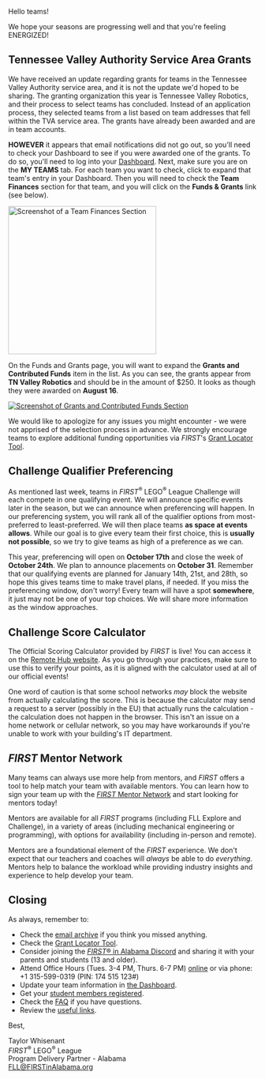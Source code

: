 Hello teams!

We hope your seasons are progressing well and that you're feeling ENERGIZED!

## Tennessee Valley Authority Service Area Grants

We have received an update regarding grants for teams in the Tennessee Valley Authority service area, and it is not the update we'd hoped to be sharing. The granting organization this year is Tennessee Valley Robotics, and their process to select teams has concluded. Instead of an application process, they selected teams from a list based on team addresses that fell within the TVA service area. The grants have already been awarded and are in team accounts.

**HOWEVER** it appears that email notifications did not go out, so you'll need to check your Dashboard to see if you were awarded one of the grants. To do so, you'll need to log into your [Dashboard](https://my.firstinspires.org/Dashboard/). Next, make sure you are on the **MY TEAMS** tab. For each team you want to check, click to expand that team's entry in your Dashboard. Then you will need to check the **Team Finances** section for that team, and you will click on the **Funds & Grants** link (see below).

<a href="https://imgur.com/TZKnp9n"><img src="https://i.imgur.com/TZKnp9n.png" alt="Screenshot of a Team Finances Section" width=300px /></a>

On the Funds and Grants page, you will want to expand the **Grants and Contributed Funds** item in the list. As you can see, the grants appear from **TN Valley Robotics** and should be in the amount of \$250. It looks as though they were awarded on **August 16**.

<a href="https://imgur.com/bo5E2Mo"><img src="https://i.imgur.com/bo5E2Mo.png" alt="Screenshot of Grants and Contributed Funds Section" /></a>

We would like to apologize for any issues you might encounter - we were not apprised of the selection process in advance. We strongly encourage teams to explore additional funding opportunities via *FIRST*'s [Grant Locator Tool](https://www.firstinspires.org/robotics/team-grants).



## Challenge Qualifier Preferencing

As mentioned last week, teams in *FIRST*<sup>&reg;</sup> LEGO<sup>&reg;</sup> League Challenge will each compete in one qualifying event. We will announce specific events later in the season, but we can announce when preferencing will happen. In our preferencing system, you will rank all of the qualifier options from most-preferred to least-preferred. We will then place teams **as space at events allows**. While our goal is to give every team their first choice, this is **usually not possible**, so we try to give teams as high of a preference as we can.

This year, preferencing will open on **October 17th** and close the week of **October 24th**. We plan to announce placements on **October 31**. Remember that our qualifying events are planned for January 14th, 21st, and 28th, so hope this gives teams time to make travel plans, if needed. If you miss the preferencing window, don't worry! Every team will have a spot **somewhere**, it just may not be one of your top choices. We will share more information as the window approaches. 


## Challenge Score Calculator

The Official Scoring Calculator provided by *FIRST* is live! You can access it on the [Remote Hub website](https://remotehub.firstinspires.org/scoresheet). As you go through your practices, make sure to use this to verify your points, as it is aligned with the calculator used at all of our official events!

One word of caution is that some school networks *may* block the website from actually calculating the score. This is because the calculator may send a request to a server (possibly in the EU) that actually runs the calculation - the calculation does not happen in the browser. This isn't an issue on a home network or cellular network, so you may have workarounds if you're unable to work with your building's IT department.


## *FIRST* Mentor Network

Many teams can always use more help from mentors, and *FIRST* offers a tool to help match your team with available mentors. You can learn how to sign your team up with the [*FIRST* Mentor Network](https://info.firstinspires.org/mentor-network) and start looking for mentors today! 

Mentors are available for all *FIRST* programs (including FLL Explore and Challenge), in a variety of areas (including mechanical engineering or programming), with options for availability (including in-person and remote).

Mentors are a foundational element of the *FIRST* experience. We don't expect that our teachers and coaches will *always* be able to do *everything*. Mentors help to balance the workload while providing industry insights and experience to help develop your team.


## Closing

As always, remember to:
- Check the [email archive](https://github.com/drewwhis/first-in-alabama/tree/main/2022-2023/email-blasts) if you think you missed anything.
- Check the [Grant Locator Tool](https://www.firstinspires.org/robotics/team-grants).
- Consider joining the [*FIRST*&reg; in Alabama Discord](http://discord.gg/XfurbWERQ8) and sharing it with your parents and students (13 and older).
- Attend Office Hours (Tues. 3-4 PM, Thurs. 6-7 PM) [online](https://meet.google.com/mso-yhrn-brp) or via phone: +1 315-599-0319 (PIN: 174 515 123#)
- Update your team information in [the Dashboard](https://my.firstinspires.org/Dashboard/).
- Get your [student members registered](https://www.firstinspires.org/resource-library/youth-registration-system).
- Check the [FAQ](https://github.com/drewwhis/first-in-alabama/wiki/Frequently-Asked-Questions) if you have questions.
- Review the [useful links](https://github.com/drewwhis/first-in-alabama/wiki/Useful-Links).


Best,
<p>
  Taylor Whisenant<br />
  <i>FIRST</i><sup>&reg;</sup> LEGO<sup>&reg;</sup> League<br />
  Program Delivery Partner - Alabama<br >
  <a href="mailto:fll@firstinalabama.org">FLL@FIRSTinAlabama.org</a>
</p>